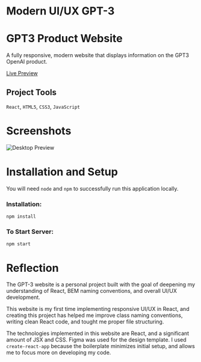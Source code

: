 # Modern UI/UX GPT-3

# GPT3 Product Website
A fully responsive, modern website that displays information on the GPT3 OpenAI product.

[Live Preview](https://ui-ux-gpt3-michaworku.vercel.app)

## Project Tools

`React`, `HTML5`, `CSS3`, `JavaScript`

# Screenshots
![Desktop Preview](https://i.ibb.co/TR5LW9z/image.png)


# Installation and Setup
You will need `node` and `npm` to successfully run this application locally.

### Installation:
`npm install`

### To Start Server:
`npm start`

# Reflection

The GPT-3 website is a personal project built with the goal of deepening my understanding of React, BEM naming conventions, and overall UI/UX development.

This website is my first time implementing responsive UI/UX in React, and creating this project has helped me improve class naming conventions, writing clean React code, and tought me proper file structuring.

The technologies implemented in this website are React, and a significant amount of JSX and CSS. Figma was used for the design template. I used `create-react-app` because the boilerplate minimizes initial setup, and allows me to focus more on developing my code.

